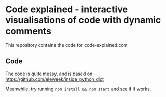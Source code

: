 # Code explained - interactive visualisations of code with dynamic comments

This repository contains the code for code-explained.com

## Code

The code is quite messy, and is based on https://github.com/eleweek/inside_python_dict 

Meanwhile, try running `npm install && npm start` and see if if works. 
